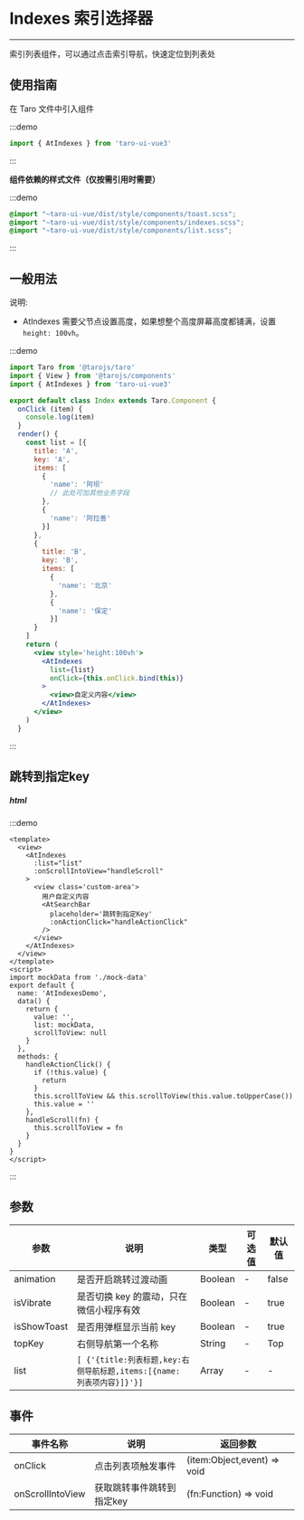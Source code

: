 # Indexes 索引选择器

---
索引列表组件，可以通过点击索引导航，快速定位到列表处

## 使用指南

在 Taro 文件中引入组件

:::demo
```js
import { AtIndexes } from 'taro-ui-vue3'
```
:::

**组件依赖的样式文件（仅按需引用时需要）**

:::demo
```scss
@import "~taro-ui-vue/dist/style/components/toast.scss";
@import "~taro-ui-vue/dist/style/components/indexes.scss";
@import "~taro-ui-vue/dist/style/components/list.scss";
```
:::

## 一般用法

说明:

* AtIndexes 需要父节点设置高度，如果想整个高度屏幕高度都铺满，设置 `height: 100vh`。

:::demo

```jsx
import Taro from '@tarojs/taro'
import { View } from '@tarojs/components'
import { AtIndexes } from 'taro-ui-vue3'

export default class Index extends Taro.Component {
  onClick (item) {
    console.log(item)
  }
  render() {
    const list = [{
      title: 'A',
      key: 'A',
      items: [
        {
          'name': '阿坝'
          // 此处可加其他业务字段
        },
        {
          'name': '阿拉善'
        }]
      },
      {
        title: 'B',
        key: 'B',
        items: [
          {
            'name': '北京'
          },
          {
            'name': '保定'
          }]
      }
    ]
    return (
      <view style='height:100vh'>
        <AtIndexes
          list={list}
          onClick={this.onClick.bind(this)}
        >
          <view>自定义内容</view>
        </AtIndexes>
      </view>
    )
  }
```

:::


## 跳转到指定key


##### html
:::demo

```vue
<template>
  <view>
    <AtIndexes
      :list="list"
      :onScrollIntoView="handleScroll"
    >
      <view class='custom-area'>
        用户自定义内容
        <AtSearchBar  
          placeholder='跳转到指定Key' 
          :onActionClick="handleActionClick" 
        />
      </view>
    </AtIndexes>
  </view>
</template>
<script>
import mockData from './mock-data'
export default {
  name: 'AtIndexesDemo',
  data() {
    return {
      value: '',
      list: mockData,
      scrollToView: null
    }
  },
  methods: {
    handleActionClick() {
      if (!this.value) {
        return
      }
      this.scrollToView && this.scrollToView(this.value.toUpperCase())
      this.value = ''
    },
    handleScroll(fn) {
      this.scrollToView = fn
    }
  }
}
</script>
```

:::

## 参数

| 参数       | 说明    | 类型    | 可选值   | 默认值   |
| ---------- | ------- | ------- | ------- | --- |
| animation | 是否开启跳转过渡动画 | Boolean  | - | false |
| isVibrate | 是否切换 key 的震动，只在微信小程序有效 | Boolean  | - | true |
| isShowToast | 是否用弹框显示当前 key | Boolean  | - | true |
| topKey | 右侧导航第一个名称 | String  | - | Top |
| list | `[ {'{title:列表标题,key:右侧导航标题,items:[{name: 列表项内容}]}'}]` | Array  | - | - |

## 事件

| 事件名称 | 说明          | 返回参数  |
|---------- |-------------- |---------- |
| onClick | 点击列表项触发事件 |  (item:Object,event) => void |
| onScrollIntoView | 获取跳转事件跳转到指定key | (fn:Function) => void |
